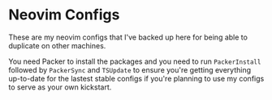 # Neovim Configs

These are my neovim configs that I've backed up here for being able to duplicate on other machines.

You need Packer to install the packages and you need to run `PackerInstall` followed by `PackerSync` and `TSUpdate` to ensure you're getting everything up-to-date for the lastest stable configs if you're planning to use my configs to serve as your own kickstart.

